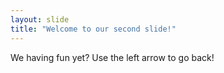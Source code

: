 ```yaml
---
layout: slide
title: "Welcome to our second slide!"
---
```

We having fun yet?
Use the left arrow to go back!
